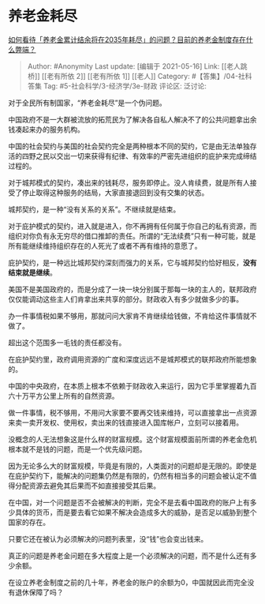 # 养老金耗尽
[如何看待「养老金累计结余将在2035年耗尽」的问题？目前的养老金制度存在什么弊端？](https://www.zhihu.com/question/319798813/answer/1840852218)

> Author: #Anonymity
> Last update: [编辑于 2021-05-16]
> Link: [[老人跳桥]] [[老有所依 2]] [[老有所依 1]] [[老人]]
> Category: #【答集】/04-社科答集
> Tag: #5-社会科学/3-经济学/3e-财政
> 评论区:
> 泛讨论:

对于全民所有制国家，“养老金耗尽”是一个伪问题。

中国政府不是一大群被流放的拓荒民为了解决各自私人解决不了的公共问题拿出余钱凑起来办的服务机构。

中国的社会契约与美国的社会契约完全是两种根本不同的契约，它是由无法单独存活的四野之民以交出一切来获得有纪律、有效率的严密先进组织的庇护来完成缔结过程的。

对于城邦模式的契约，凑出来的钱耗尽，服务即停止。没人肯续费，就是所有人接受了停止取得这种服务的结局，大家直接退回到没有交集的状态。

城邦契约，是一种“没有关系的关系”。不继续就是结束。

对于庇护模式的契约，进入就是进入，你不再拥有任何属于你自己的私有资源，而组织对你负有永无穷尽的借口推卸的责任。所谓的“无法续费”只有一种可能，就是所有能继续维持组织存在的人死光了或者不再有维持的意愿了。

庇护契约，是一种远比城邦契约深刻而强力的关系，它与城邦契约恰好相反，**没有结束就是继续**。

美国不是美国政府的，而是分成了一块一块分别属于那每一块的主人的，联邦政府仅仅能调动这些主人们肯拿出来共享的部分。财政收入有多少就做多少的事。

办一件事情税如果不够用，那就问问大家肯不肯继续给钱做，不肯给这件事情就不做了。

超出这个范围多一毛钱的责任都没有。

在庇护契约里，政府调用资源的广度和深度远远不是城邦模式的联邦政府所能想象的。

中国的中央政府，在本质上根本不依赖于财政收入来运行，因为它手里掌握着九百六十万平方公里上所有的自然资源。

做一件事情，税不够用，不用问大家要不要再交钱来维持，可以直接拿出一点资源来卖一卖开发权、使用权，卖出来的钱直接进入国库帐户，立刻可以接着用。

没概念的人无法想象这是什么样的财富规模。这个财富规模面前所谓的养老金危机根本就不是钱的问题，而是一个优先级问题。

因为无论多么大的财富规模，毕竟是有限的，人类面对的问题却是无限的。即使是在庇护契约下，能解决的问题集仍然是有限的，仍然有相当多的问题会被认定不值得分配资源去避免其后果而不如直接接受其后果。

在中国，对一个问题是否不会被解决的判断，完全不是去看中国政府的账户上有多少具体的货币，而是要去看它如果不解决会造成多大的威胁，是否足以威胁到整个国家的存在。

只要它还在被认为必须解决的问题列表里，没“钱”也会变出钱来。

真正的问题是养老金问题在多大程度上是一个必须解决的问题，而不是什么还有多少余额。

在设立养老金制度之前的几十年，养老金的账户的余额为0，中国就因此而完全没有退休保障了吗？
